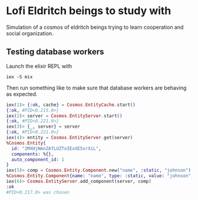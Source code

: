 # Lofi Eldritch beings to study with

Simulation of a cosmos of eldritch beings trying to learn cooperation and social organization.

    

## Testing database workers

Launch the elixir REPL with
``` shell
iex -S mix
```


Then run something like to make sure that database workers
are behaving as expected.
``` elixir
iex(1)> {:ok, cache} = Cosmos.EntityCache.start()
{:ok, #PID<0.215.0>}
iex(2)> server = Cosmos.EntityServer.start()
{:ok, #PID<0.221.0>}
iex(3)> {_, server} = server                    
{:ok, #PID<0.221.0>}
iex(4)> entity = Cosmos.EntityServer.get(server)
%Cosmos.Entity{
  id: "2MXHjNmnZAfLUZToIExXE5xrXiL",
  components: %{},
  auto_component_id: 1
}
iex(5)> comp = Cosmos.Entity.Component.new("name", :static, "johnson")
%Cosmos.Entity.Component{name: "name", type: :static, value: "johnson", id: nil}
iex(6)> Cosmos.EntityServer.add_component(server, comp)               
:ok
#PID<0.217.0> was chosen
```
